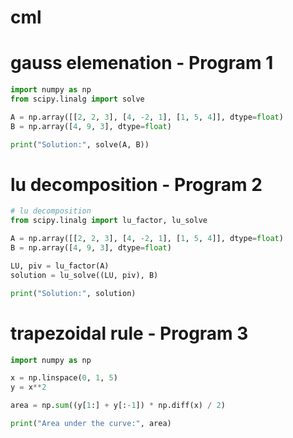 # cml

# gauss elemenation - Program 1
```python
import numpy as np
from scipy.linalg import solve

A = np.array([[2, 2, 3], [4, -2, 1], [1, 5, 4]], dtype=float)
B = np.array([4, 9, 3], dtype=float)

print("Solution:", solve(A, B))
```

# lu decomposition - Program 2
```python
# lu decomposition
from scipy.linalg import lu_factor, lu_solve

A = np.array([[2, 2, 3], [4, -2, 1], [1, 5, 4]], dtype=float)
B = np.array([4, 9, 3], dtype=float)

LU, piv = lu_factor(A)
solution = lu_solve((LU, piv), B)

print("Solution:", solution)
```
# trapezoidal rule - Program 3
```python
import numpy as np 

x = np.linspace(0, 1, 5)  
y = x**2                 

area = np.sum((y[1:] + y[:-1]) * np.diff(x) / 2)

print("Area under the curve:", area)
```

